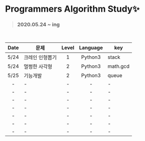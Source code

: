 # Programmers Algorithm Study✨
> ### 2020.05.24 ~ ing

<br/>

Date | <center>문제 | <center>Level | <center>Language | <center>key
:---------:|:----------|:---------:|:---------:|:------------
 5/24 | 크레인 인형뽑기 | 1 | Python3 | stack
 5/24 | 멀쩡한 사각형 | 2 | Python3 | math.gcd
 5/25 | 기능개발 | 2 | Python3 | queue
- | -  | - | - | -
- | -  | - | - | -
- | -  | - | - | -
- | -  | - | - | -
- | -  | - | - | -
- | -  | - | - | -
- | -  | - | - | -